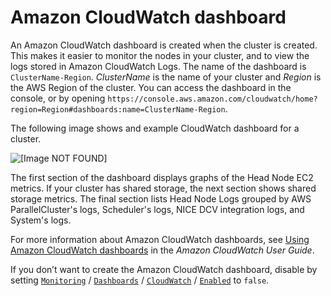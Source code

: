 # Amazon CloudWatch dashboard<a name="cloudwatch-dashboard-v3"></a>

An Amazon CloudWatch dashboard is created when the cluster is created\. This makes it easier to monitor the nodes in your cluster, and to view the logs stored in Amazon CloudWatch Logs\. The name of the dashboard is `ClusterName-Region`\. *ClusterName* is the name of your cluster and *Region* is the AWS Region of the cluster\. You can access the dashboard in the console, or by opening `https://console.aws.amazon.com/cloudwatch/home?region=Region#dashboards:name=ClusterName-Region`\.

The following image shows and example CloudWatch dashboard for a cluster\.

 ![\[Image NOT FOUND\]](http://docs.aws.amazon.com/parallelcluster/latest/ug/images/CW-dashboard.png) 

The first section of the dashboard displays graphs of the Head Node EC2 metrics\. If your cluster has shared storage, the next section shows shared storage metrics\. The final section lists Head Node Logs grouped by AWS ParallelCluster's logs, Scheduler's logs, NICE DCV integration logs, and System's logs\.

For more information about Amazon CloudWatch dashboards, see [Using Amazon CloudWatch dashboards](https://docs.aws.amazon.com/AmazonCloudWatch/latest/monitoring/CloudWatch_Dashboards.html) in the *Amazon CloudWatch User Guide*\.

If you don’t want to create the Amazon CloudWatch dashboard, disable by setting [`Monitoring`](Monitoring-v3.md) / [`Dashboards`](Monitoring-v3.md#yaml-Monitoring-Dashboards) / [`CloudWatch`](Monitoring-v3.md#yaml-Monitoring-Dashboard-CloudWatch) / [`Enabled`](Monitoring-v3.md#yaml-Monitoring-Dashboard-CloudWatch-Enabled) to `false`\.